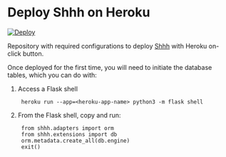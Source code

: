# Deploy Shhh on Heroku

[![Deploy][heroku-shield]][heroku]

Repository with required configurations to deploy [Shhh](https://github.com/smallwat3r/shhh) with Heroku on-click button.

Once deployed for the first time, you will need to initiate the database tables, which you can do with:

1. Access a Flask shell

        heroku run --app=<heroku-app-name> python3 -m flask shell

1. From the Flask shell, copy and run:

        from shhh.adapters import orm
        from shhh.extensions import db
        orm.metadata.create_all(db.engine)
        exit()

[heroku-shield]: https://www.herokucdn.com/deploy/button.svg
[heroku]: https://heroku.com/deploy?template=https://github.com/smallwat3r/shhh-heroku-deploy
